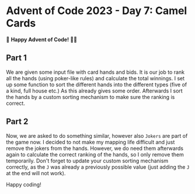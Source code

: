 # Advent of Code 2023 - Day 7: Camel Cards

🌟 **Happy Advent of Code!** 🎄✨

## Part 1

We are given some input file with card hands and bids. It is our job to rank all the hands (using poker-like rules) and calculate the total winnings. I set up some function to sort the different hands into the different types (five of a kind, full house etc.) As this already gives some order. Afterwards I sort the hands by a custom sorting mechanism to make sure the ranking is correct.

## Part 2

Now, we are asked to do something similar, however also `Jokers` are part of the game now. I decided to not make my mapping life difficult and just remove the jokers from the hands. However, we do need them afterwards again to calculate the correct ranking of the hands, so I only remove them temporarily. Don't forget to update your custom sorting mechanism correctly, as the `J` was already a previously possible value (just adding the `J` at the end will not work).

Happy coding!

